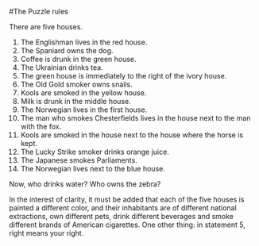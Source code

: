 #The Puzzle rules

There are five houses.

1. The Englishman lives in the red house.
2. The Spaniard owns the dog.
3. Coffee is drunk in the green house.
4. The Ukrainian drinks tea.
5. The green house is immediately to the right of the ivory house.
6. The Old Gold smoker owns snails.
7. Kools are smoked in the yellow house.
8. Milk is drunk in the middle house.
9. The Norwegian lives in the first house.
10. The man who smokes Chesterfields lives in the house next to the man with the fox.
11. Kools are smoked in the house next to the house where the horse is kept.
12. The Lucky Strike smoker drinks orange juice.
13. The Japanese smokes Parliaments.
14. The Norwegian lives next to the blue house.

Now, who drinks water? Who owns the zebra?

In the interest of clarity, it must be added that each of the five houses is painted a different color, and their inhabitants are of different national extractions, own different pets, drink different beverages and smoke different brands of American cigarettes. One other thing: in statement 5, right means your right.

